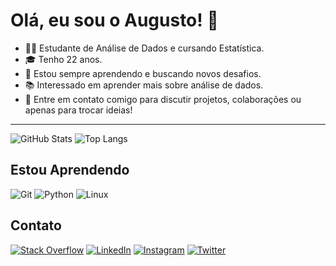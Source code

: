 # Olá, eu sou o Augusto! 👋

- 👨‍💻 Estudante de Análise de Dados e cursando Estatística.
- 🎓 Tenho 22 anos.
- 🌱 Estou sempre aprendendo e buscando novos desafios.
- 📚 Interessado em aprender mais sobre análise de dados.
- 💬 Entre em contato comigo para discutir projetos, colaborações ou apenas para trocar ideias!
____

![GitHub Stats](https://github-readme-stats.vercel.app/api?username=zSantz&count_private=true&theme=tokyonight&show_icons=true)
![Top Langs](https://github-readme-stats.vercel.app/api/top-langs/?username=zSantz&layout=donut&theme=tokyonight)
## Estou Aprendendo

![Git](https://img.shields.io/badge/git-%23F05033.svg?style=for-the-badge&logo=git&logoColor=white)
![Python](https://img.shields.io/badge/python-3670A0?style=for-the-badge&logo=python&logoColor=ffdd54)
![Linux](https://img.shields.io/badge/Linux-FCC624?style=for-the-badge&logo=linux&logoColor=black)

## Contato

[![Stack Overflow](https://img.shields.io/badge/-Stackoverflow-FE7A16?style=for-the-badge&logo=stack-overflow&logoColor=white)](https://stackoverflow.com/users/23572886/augusto-santos)
[![LinkedIn](https://img.shields.io/badge/linkedin-%230077B5.svg?style=for-the-badge&logo=linkedin&logoColor=white)](https://www.linkedin.com/in/augustocesar-sf/)
[![Instagram](https://img.shields.io/badge/Instagram-%23E4405F.svg?style=for-the-badge&logo=Instagram&logoColor=white)](https://www.instagram.com/elninosantz/)
[![Twitter](https://img.shields.io/badge/Twitter-%23000000.svg?style=for-the-badge&logo=Twitter&logoColor=white)](https://twitter.com/elSanttz)
